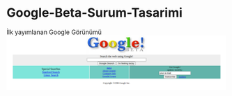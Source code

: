 # Google-Beta-Surum-Tasarimi
İlk yayımlanan Google Görünümü
![google](https://raw.githubusercontent.com/Kodluyoruz/taskforce/main/css/cssodev3/figures/googlehomepage.png)
